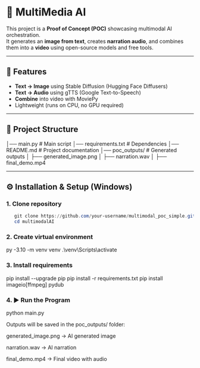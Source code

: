 # 🎥 MultiMedia AI

This project is a **Proof of Concept (POC)** showcasing multimodal AI orchestration.  
It generates an **image from text**, creates **narration audio**, and combines them into a **video** using open-source models and free tools.

---

## 🚀 Features
- **Text → Image** using Stable Diffusion (Hugging Face Diffusers)
- **Text → Audio** using gTTS (Google Text-to-Speech)
- **Combine** into video with MoviePy
- Lightweight (runs on CPU, no GPU required)

---

## 📂 Project Structure
│── main.py # Main script
│── requirements.txt # Dependencies
│── README.md # Project documentation
│── poc_outputs/ # Generated outputs
│ ├── generated_image.png
│ ├── narration.wav
│ ├── final_demo.mp4


---

## ⚙️ Installation & Setup (Windows)

### 1. Clone repository
```powershell
   git clone https://github.com/your-username/multimodal_poc_simple.git
   cd multimodalAI
```
### 2. Create virtual environment
py -3.10 -m venv venv
.\venv\Scripts\activate

### 3. Install requirements
pip install --upgrade pip
pip install -r requirements.txt
pip install imageio[ffmpeg] pydub

### 4. ▶️ Run the Program
python main.py

Outputs will be saved in the poc_outputs/ folder:

generated_image.png → AI generated image

narration.wav → AI narration

final_demo.mp4 → Final video with audio


